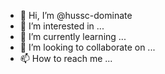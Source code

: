 - 👋 Hi, I’m @hussc-dominate
- 👀 I’m interested in ...
- 🌱 I’m currently learning ...
- 💞️ I’m looking to collaborate on ...
- 📫 How to reach me ...

<!---
hussc-dominate/hussc-dominate is a ✨ special ✨ repository because its `README.md` (this file) appears on your GitHub profile.
You can click the Preview link to take a look at your changes.
--->
